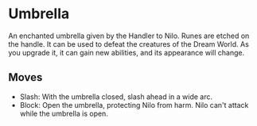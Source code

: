 # Umbrella

An enchanted umbrella given by the Handler to Nilo. Runes are etched on the handle. It can be used to defeat the creatures of the Dream World. As you upgrade it, it can gain new abilities, and its appearance will change.

## Moves

- Slash: With the umbrella closed, slash ahead in a wide arc.
- Block: Open the umbrella, protecting Nilo from harm. Nilo can't attack while the umbrella is open.

